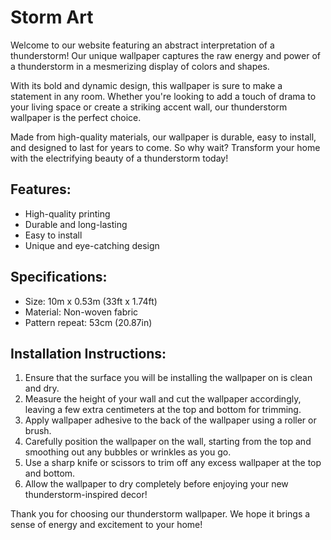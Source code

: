 <!--font:Poppins-->

# Storm Art

Welcome to our website featuring an abstract interpretation of a thunderstorm! Our unique wallpaper captures the raw energy and power of a thunderstorm in a mesmerizing display of colors and shapes.

With its bold and dynamic design, this wallpaper is sure to make a statement in any room. Whether you're looking to add a touch of drama to your living space or create a striking accent wall, our thunderstorm wallpaper is the perfect choice.

Made from high-quality materials, our wallpaper is durable, easy to install, and designed to last for years to come. So why wait? Transform your home with the electrifying beauty of a thunderstorm today!

## Features:

- High-quality printing
- Durable and long-lasting
- Easy to install
- Unique and eye-catching design

## Specifications:

- Size: 10m x 0.53m (33ft x 1.74ft)
- Material: Non-woven fabric
- Pattern repeat: 53cm (20.87in)

## Installation Instructions:

1. Ensure that the surface you will be installing the wallpaper on is clean and dry.
2. Measure the height of your wall and cut the wallpaper accordingly, leaving a few extra centimeters at the top and bottom for trimming.
3. Apply wallpaper adhesive to the back of the wallpaper using a roller or brush.
4. Carefully position the wallpaper on the wall, starting from the top and smoothing out any bubbles or wrinkles as you go.
5. Use a sharp knife or scissors to trim off any excess wallpaper at the top and bottom.
6. Allow the wallpaper to dry completely before enjoying your new thunderstorm-inspired decor!

Thank you for choosing our thunderstorm wallpaper. We hope it brings a sense of energy and excitement to your home!

<!--

Write me markdown content of website with wallpaper:

"An abstract interpretation of a thunderstorm"

The header of the page should not be copy of the text but rather a real content of the website which is using this wallpaper.


---


# Thunderstorm: An Abstract Interpretation

Welcome to our website featuring an abstract interpretation of a thunderstorm! Our unique wallpaper captures the raw energy and power of a thunderstorm in a mesmerizing display of colors and shapes.

With its bold and dynamic design, this wallpaper is sure to make a statement in any room. Whether you're looking to add a touch of drama to your living space or create a striking accent wall, our thunderstorm wallpaper is the perfect choice.

Made from high-quality materials, our wallpaper is durable, easy to install, and designed to last for years to come. So why wait? Transform your home with the electrifying beauty of a thunderstorm today!

## Features:

- High-quality printing
- Durable and long-lasting
- Easy to install
- Unique and eye-catching design

## Specifications:

- Size: 10m x 0.53m (33ft x 1.74ft)
- Material: Non-woven fabric
- Pattern repeat: 53cm (20.87in)

## Installation Instructions:

1. Ensure that the surface you will be installing the wallpaper on is clean and dry.
2. Measure the height of your wall and cut the wallpaper accordingly, leaving a few extra centimeters at the top and bottom for trimming.
3. Apply wallpaper adhesive to the back of the wallpaper using a roller or brush.
4. Carefully position the wallpaper on the wall, starting from the top and smoothing out any bubbles or wrinkles as you go.
5. Use a sharp knife or scissors to trim off any excess wallpaper at the top and bottom.
6. Allow the wallpaper to dry completely before enjoying your new thunderstorm-inspired decor!

Thank you for choosing our thunderstorm wallpaper. We hope it brings a sense of energy and excitement to your home!


---


Write me a Google font which is best fitting for the website.

Pick from the list:
- Lobster
- Dancing Script
- Lato
- Cabin
- Alegreya
- Montserrat
- Creepster
- Orbitron
- Exo 2
- Inter
- Cinzel
- Raleway
- IBM Plex Sans
- Playfair Display
- Futura
- Poppins
- Barlow Condensed
- Open Sans
- Great Vibes
- Cormorant Garamond
- Cinzel Decorative
- Roboto


Write just the font name nothing else.


---


Poppins

-->
